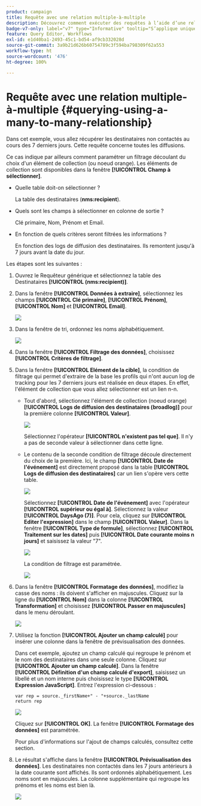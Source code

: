 ```yaml
---
product: campaign
title: Requête avec une relation multiple-à-multiple
description: Découvrez comment exécuter des requêtes à l’aide d’une relation multiple-à-multiple
badge-v7-only: label="v7" type="Informative" tooltip="S’applique uniquement à Campaign Classic v7"
feature: Query Editor, Workflows
exl-id: e1d40ba1-2493-45c1-bd54-af9cb332028d
source-git-commit: 3a9b21d626b60754789c3f594ba798309f62a553
workflow-type: ht
source-wordcount: '476'
ht-degree: 100%

---
```


# Requête avec une relation multiple-à-multiple {#querying-using-a-many-to-many-relationship}



Dans cet exemple, vous allez récupérer les destinataires non contactés au cours des 7 derniers jours. Cette requête concerne toutes les diffusions.

Ce cas indique par ailleurs comment paramétrer un filtrage découlant du choix d&#39;un élément de collection (ou noeud orange). Les éléments de collection sont disponibles dans la fenêtre **[!UICONTROL Champ à sélectionner]**.

* Quelle table doit-on sélectionner ?

  La table des destinataires (**nms:recipient**).

* Quels sont les champs à sélectionner en colonne de sortie ?

  Clé primaire, Nom, Prénom et Email.

* En fonction de quels critères seront filtrées les informations ?

  En fonction des logs de diffusion des destinataires. Ils remontent jusqu&#39;à 7 jours avant la date du jour.

Les étapes sont les suivantes :

1. Ouvrez le Requêteur générique et sélectionnez la table des Destinataires **[!UICONTROL (nms:recipient)]**.
1. Dans la fenêtre **[!UICONTROL Données à extraire]**, sélectionnez les champs **[!UICONTROL Clé primaire]**, **[!UICONTROL Prénom]**, **[!UICONTROL Nom]** et **[!UICONTROL Email]**.

   ![](assets/query_editor_nveau_33.png)

1. Dans la fenêtre de tri, ordonnez les noms alphabétiquement.

   ![](assets/query_editor_nveau_34.png)

1. Dans la fenêtre **[!UICONTROL Filtrage des données]**, choisissez **[!UICONTROL Critères de filtrage]**.
1. Dans la fenêtre **[!UICONTROL Elément de la cible]**, la condition de filtrage qui permet d&#39;extraire de la base les profils qui n&#39;ont aucun log de tracking pour les 7 derniers jours est réalisée en deux étapes. En effet, l&#39;élément de collection que vous allez sélectionner est un lien n-n.

   * Tout d&#39;abord, sélectionnez l&#39;élément de collection (noeud orange) **[!UICONTROL Logs de diffusion des destinataires (broadlog)]** pour la première colonne **[!UICONTROL Valeur]**.

     ![](assets/query_editor_nveau_67.png)

     Sélectionnez l&#39;opérateur **[!UICONTROL n&#39;existent pas tel que]**. Il n&#39;y a pas de seconde valeur à sélectionner dans cette ligne.

   * Le contenu de la seconde condition de filtrage découle directement du choix de la première. Ici, le champ **[!UICONTROL Date de l&#39;événement]** est directement proposé dans la table **[!UICONTROL Logs de diffusion des destinataires]** car un lien s&#39;opère vers cette table.

     ![](assets/query_editor_nveau_36.png)

     Sélectionnez **[!UICONTROL Date de l&#39;événement]** avec l&#39;opérateur **[!UICONTROL supérieur ou égal à]**. Sélectionnez la valeur **[!UICONTROL DaysAgo (7)]**. Pour cela, cliquez sur **[!UICONTROL Editer l&#39;expression]** dans le champ **[!UICONTROL Valeur]**. Dans la fenêtre **[!UICONTROL Type de formule]**, sélectionnez **[!UICONTROL Traitement sur les dates]** puis **[!UICONTROL Date courante moins n jours]** et saisissez la valeur &quot;7&quot;.

     ![](assets/query_editor_nveau_37.png)

     La condition de filtrage est paramétrée.

     ![](assets/query_editor_nveau_38.png)

1. Dans la fenêtre **[!UICONTROL Formatage des données]**, modifiez la casse des noms : ils doivent s&#39;afficher en majuscules. Cliquez sur la ligne du **[!UICONTROL Nom]** dans la colonne **[!UICONTROL Transformation]** et choisissez **[!UICONTROL Passer en majuscules]** dans le menu déroulant.

   ![](assets/query_editor_nveau_39.png)

1. Utilisez la fonction **[!UICONTROL Ajouter un champ calculé]** pour insérer une colonne dans la fenêtre de prévisualisation des données.

   Dans cet exemple, ajoutez un champ calculé qui regroupe le prénom et le nom des destinataires dans une seule colonne. Cliquez sur **[!UICONTROL Ajouter un champ calculé]**. Dans la fenêtre **[!UICONTROL Définition d&#39;un champ calculé d&#39;export]**, saisissez un libellé et un nom interne puis choisissez le type **[!UICONTROL Expression JavaScript]**. Entrez l&#39;expression ci-dessous :

   ```
   var rep = source._firstName+" - "+source._lastName
   return rep
   ```

   ![](assets/query_editor_nveau_40.png)

   Cliquez sur **[!UICONTROL OK]**. La fenêtre **[!UICONTROL Formatage des données]** est paramétrée.

   Pour plus d&#39;informations sur l&#39;ajout de champs calculés, consultez cette section.

1. Le résultat s&#39;affiche dans la fenêtre **[!UICONTROL Prévisualisation des données]**. Les destinataires non contactés dans les 7 jours antérieurs à la date courante sont affichés. Ils sont ordonnés alphabétiquement. Les noms sont en majuscules. La colonne supplémentaire qui regroupe les prénoms et les noms est bien là.

   ![](assets/query_editor_nveau_41.png)
